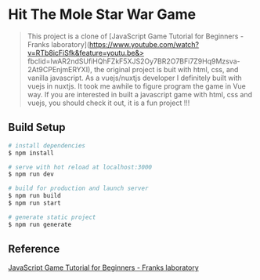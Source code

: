 # Hit The Mole Star War Game

> This project is a clone of [JavaScript Game Tutorial for Beginners - Franks laboratory](https://www.youtube.com/watch?v=RTb8icFiSfk&feature=youtu.be&> fbclid=IwAR2ndSUfiHQhFZkF5XJS2Oy7BR2O7BFi7Z9Hq9Mzsva-2At9CPEnjmERYXI), the original project is buit with html, css, and vanilla javascript. As a vuejs/nuxtjs developer
>I definitely built with vuejs in nuxtjs. It took me awhile to figure program the game in Vue way. If you are interested in built a javascript game with html, css and vuejs, you
>should check it out, it is a fun project !!!


## Build Setup

```bash
# install dependencies
$ npm install

# serve with hot reload at localhost:3000
$ npm run dev

# build for production and launch server
$ npm run build
$ npm run start

# generate static project
$ npm run generate
```

## Reference
[JavaScript Game Tutorial for Beginners - Franks laboratory](https://www.youtube.com/watch?v=RTb8icFiSfk&feature=youtu.be&fbclid=IwAR2ndSUfiHQhFZkF5XJS2Oy7BR2O7BFi7Z9Hq9Mzsva-2At9CPEnjmERYXI)

